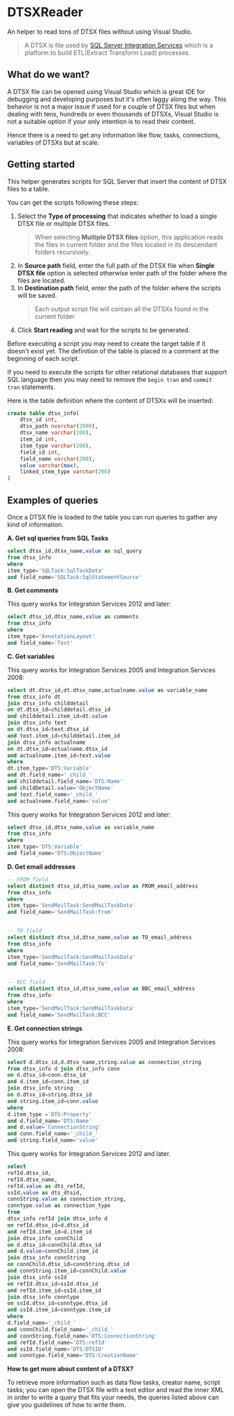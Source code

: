 # DTSXReader
An helper to read tons of DTSX files without using Visual Studio. 

> A DTSX is file used by [SQL Server Integration Services](https://docs.microsoft.com/en-us/sql/integration-services/sql-server-integration-services?view=sql-server-ver16) which is a platform to build ETL(Extract Transform Load) processes. 

## What do we want?
A DTSX file can be opened using Visual Studio which is great IDE for debugging and developing purposes but it's often laggy along the way. This behavior is not a major issue if used for a couple of DTSX files but when dealing with tens, hundreds or even thousands of DTSXs, Visual Studio is not a suitable option if your only intention is to read their content.

Hence there is a need to get any information like flow, tasks, connections, variables of DTSXs but at scale.

## Getting started
This helper generates scripts for SQL Server that insert the content of DTSX files to a table.

You can get the scripts following these steps:

1. Select the **Type of processing** that indicates whether to load a single DTSX file or multiple DTSX files.
    > When selecting **Multiple DTSX files** option, this application reads the files in current folder and the files located in its descendant folders recursively. 
2. In **Source path** field, enter the full path of the DTSX file when **Single DTSX file** option is selected otherwise enter path of the folder where the files are located.
3. In **Destination path** field, enter the path of the folder where the scripts will be saved.
    > Each output script file will contain all the DTSXs found in the current folder
4. Click **Start reading** and wait for the scripts to be generated.

Before executing a script you may need to create the target table if it doesn't exist yet. The definition of the table is placed in a comment at the beginning of each script.

If you need to execute the scripts for other relational databases that support SQL language then you may need to remove the `begin tran` and `commit tran` statements.

Here is the table definition where the content of DTSXs will be inserted:
```sql
create table dtsx_info(
    dtsx_id int,
    dtsx_path nvarchar(2000),
    dtsx_name varchar(200),
    item_id int,
    item_type varchar(200),
    field_id int,
    field_name varchar(200),
    value varchar(max),
    linked_item_type varchar(200)
)
```

## Examples of queries

Once a DTSX file is loaded to the table you can run queries to gather any kind of information.

**A. Get sql queries from SQL Tasks**

```sql
select dtsx_id,dtsx_name,value as sql_query
from dtsx_info
where
item_type='SQLTask:SqlTaskData'
and field_name='SQLTask:SqlStatementSource'
```


**B. Get comments**

This query works for Integration Services 2012 and later:
```sql
select dtsx_id,dtsx_name,value as comments 
from dtsx_info
where
item_type='AnnotationLayout'
and field_name='Text'
```


**C. Get variables**

This query works for Integration Services 2005 and Integration Services 2008:

```sql
select dt.dtsx_id,dt.dtsx_name,actualname.value as variable_name
from dtsx_info dt
join dtsx_info childdetail
on dt.dtsx_id=childdetail.dtsx_id
and childdetail.item_id=dt.value
join dtsx_info text
on dt.dtsx_id=text.dtsx_id
and text.item_id=childdetail.item_id
join dtsx_info actualname
on dt.dtsx_id=actualname.dtsx_id
and actualname.item_id=text.value
where
dt.item_type='DTS:Variable'
and dt.field_name='_child_'
and childdetail.field_name='DTS:Name'
and childDetail.value='ObjectName'
and text.field_name='_child_'
and actualname.field_name='value'
```

This query works for Integration Services 2012 and later:
```sql
select dtsx_id,dtsx_name,value as variable_name
from dtsx_info 
where
item_type='DTS:Variable'
and field_name='DTS:ObjectName'
```


**D. Get email addresses**

```sql
-- FROM field
select distinct dtsx_id,dtsx_name,value as FROM_email_address
from dtsx_info 
where
item_type='SendMailTask:SendMailTaskData'
and field_name='SendMailTask:From'


-- TO field
select distinct dtsx_id,dtsx_name,value as TO_email_address
from dtsx_info 
where
item_type='SendMailTask:SendMailTaskData'
and field_name='SendMailTask:To'


-- BCC field
select distinct dtsx_id,dtsx_name,value as BBC_email_address
from dtsx_info 
where
item_type='SendMailTask:SendMailTaskData'
and field_name='SendMailTask:BCC'
```


**E. Get connection strings**

This query works for Integration Services 2005 and Integration Services 2008:
```sql
select d.dtsx_id,d.dtsx_name,string.value as connection_string
from dtsx_info d join dtsx_info conn
on d.dtsx_id=conn.dtsx_id
and d.item_id=conn.item_id
join dtsx_info string
on d.dtsx_id=string.dtsx_id
and string.item_id=conn.value
where
d.item_type ='DTS:Property'
and d.field_name='DTS:Name'
and d.value='ConnectionString'
and conn.field_name='_child_'
and string.field_name='value'
```


This query works for Integration Services 2012 and later.
```sql
select
refId.dtsx_id,
refId.dtsx_name,
refId.value as dts_refId,
ssId.value as dts_dtsid,
connString.value as connection_string,
conntype.value as connection_type
from 
dtsx_info refId join dtsx_info d 
on refId.dtsx_id=d.dtsx_id
and refId.item_id=d.item_id
join dtsx_info connChild
on d.dtsx_id=connChild.dtsx_id
and d.value=connChild.item_id
join dtsx_info connString
on connChild.dtsx_id=connString.dtsx_id
and connString.item_id=connChild.value
join dtsx_info ssId
on refId.dtsx_id=ssId.dtsx_id
and refId.item_id=ssId.item_id
join dtsx_info conntype
on ssId.dtsx_id=conntype.dtsx_id
and ssId.item_id=conntype.item_id
where
d.field_name='_child_'
and connChild.field_name='_child_'
and connString.field_name='DTS:ConnectionString'
and refId.field_name='DTS:refId'
and ssId.field_name='DTS:DTSID'
and conntype.field_name='DTS:CreationName'
```

**How to get more about content of a DTSX?**

To retrieve more information such as data flow tasks, creator name, script tasks; you can open the DTSX file with a text editor and read the inner XML in order to write a query that fits your needs, the queries listed above can give you guidelines of how to write them.
